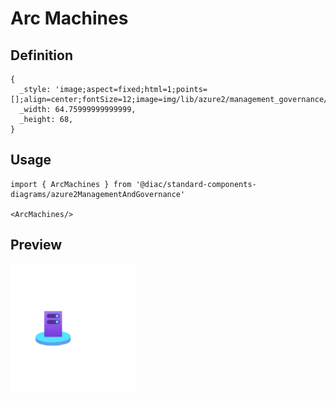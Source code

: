 # Arc Machines

## Definition

```
{
  _style: 'image;aspect=fixed;html=1;points=[];align=center;fontSize=12;image=img/lib/azure2/management_governance/Arc_Machines.svg;strokeColor=none;',
  _width: 64.75999999999999,
  _height: 68,
}
```

## Usage

```
import { ArcMachines } from '@diac/standard-components-diagrams/azure2ManagementAndGovernance'

<ArcMachines/>
```

## Preview

<img src="./arc-machines.png" width="200"/>
